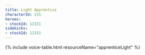 ```yaml
---
title: Light Apprentice
characterId: 215
heroes:
- stockId: 12151
sidekicks:
- stockId: 12151
---
```


{% include voice-table.html resourceName="apprenticeLight"
%}
